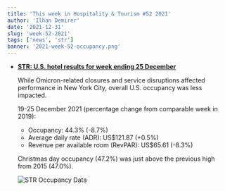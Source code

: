 ```yaml
---
title: 'This week in Hospitality & Tourism #52 2021'
author: 'Ilhan Demirer'
date: '2021-12-31'
slug: 'week-52-2021'
tags: ['news', 'str']
banner: '2021-week-52-occupancy.png'
---
```


- **[STR: U.S. hotel results for week ending 25 December](https://str.com/press-release/str-us-hotel-results-week-ending-25-december)**

  While Omicron-related closures and service disruptions affected performance in New York City, overall U.S. occupancy was less impacted.

  19-25 December 2021 (percentage change from comparable week in 2019):

  - Occupancy: 44.3% (-8.7%)
  - Average daily rate (ADR): US$121.87 (+0.5%)
  - Revenue per available room (RevPAR): US$65.61 (-8.3%)

  Christmas day occupancy (47.2%) was just above the previous high from 2015 (47.0%).

  ![STR Occupancy Data](/images/blogimages/2021-week-52-occupancy.png)
